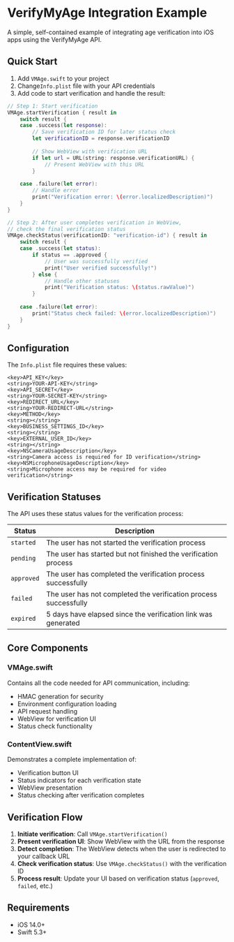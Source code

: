 # VerifyMyAge Integration Example

A simple, self-contained example of integrating age verification into iOS apps using the VerifyMyAge API.

## Quick Start

1. Add `VMAge.swift` to your project
2. Change`Info.plist` file with your API credentials
3. Add code to start verification and handle the result:

```swift
// Step 1: Start verification
VMAge.startVerification { result in
    switch result {
    case .success(let response):
        // Save verification ID for later status check
        let verificationID = response.verificationID
        
        // Show WebView with verification URL
        if let url = URL(string: response.verificationURL) {
            // Present WebView with this URL
        }
        
    case .failure(let error):
        // Handle error
        print("Verification error: \(error.localizedDescription)")
    }
}

// Step 2: After user completes verification in WebView,
// check the final verification status
VMAge.checkStatus(verificationID: "verification-id") { result in
    switch result {
    case .success(let status):
        if status == .approved {
            // User was successfully verified
            print("User verified successfully!")
        } else {
            // Handle other statuses
            print("Verification status: \(status.rawValue)")
        }
        
    case .failure(let error):
        print("Status check failed: \(error.localizedDescription)")
    }
}
```

## Configuration

The `Info.plist` file requires these values:

```
<key>API_KEY</key>
<string>YOUR-API-KEY</string>
<key>API_SECRET</key>
<string>YOUR-SECRET-KEY</string>
<key>REDIRECT_URL</key>
<string>YOUR-REDIRECT-URL</string>
<key>METHOD</key>
<string></string>
<key>BUSINESS_SETTINGS_ID</key>
<string></string>
<key>EXTERNAL_USER_ID</key>
<string></string>
<key>NSCameraUsageDescription</key>
<string>Camera access is required for ID verification</string>
<key>NSMicrophoneUsageDescription</key>
<string>Microphone access may be required for video verification</string>
```

## Verification Statuses

The API uses these status values for the verification process:

| Status | Description |
|--------|-------------|
| `started` | The user has not started the verification process |
| `pending` | The user has started but not finished the verification process |
| `approved` | The user has completed the verification process successfully |
| `failed` | The user has not completed the verification process successfully |
| `expired` | 5 days have elapsed since the verification link was generated |

## Core Components

### VMAge.swift
Contains all the code needed for API communication, including:
- HMAC generation for security
- Environment configuration loading
- API request handling
- WebView for verification UI
- Status check functionality

### ContentView.swift
Demonstrates a complete implementation of:
- Verification button UI
- Status indicators for each verification state
- WebView presentation
- Status checking after verification completes

## Verification Flow

1. **Initiate verification**: Call `VMAge.startVerification()`
2. **Present verification UI**: Show WebView with the URL from the response
3. **Detect completion**: The WebView detects when the user is redirected to your callback URL
4. **Check verification status**: Use `VMAge.checkStatus()` with the verification ID
5. **Process result**: Update your UI based on verification status (`approved`, `failed`, etc.)


## Requirements

- iOS 14.0+
- Swift 5.3+
